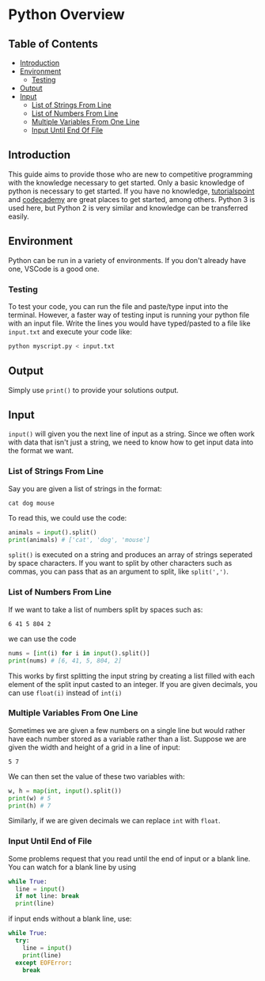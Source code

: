 # Python Overview

## Table of Contents
* [Introduction](#introduction)
* [Environment](#environment)
  * [Testing](#testing)
* [Output](#output)
* [Input](#input)
  * [List of Strings From Line](#list-of-strings-from-line)
  * [List of Numbers From Line](#list-of-numbers-from-line)
  * [Multiple Variables From One Line](#multiple-variables-from-one-line)
  * [Input Until End Of File](#input-until-end-of-file)
## Introduction
This guide aims to provide those who are new to competitive programming with the knowledge necessary to get started. Only a basic knowledge of python is necessary to get started. If you have no knowledge, [tutorialspoint](https://www.tutorialspoint.com/python3/index.htm) and [codecademy](https://www.codecademy.com/learn/learn-python) are great places to get started, among others. Python 3 is used here, but Python 2 is very similar and knowledge can be transferred easily.

## Environment
Python can be run in a variety of environments. If you don't already have one, VSCode is a good one.

### Testing
To test your code, you can run the file and paste/type input into the terminal.
However, a faster way of testing input is running your python file with an input file. Write the lines you would have typed/pasted to a file like `input.txt` and execute your code like: 
```bash
python myscript.py < input.txt
```

## Output
Simply use `print()` to provide your solutions output.

## Input
`input()` will given you the next line of input as a string. Since we often work with data that isn't just a string, we need to know how to get input data into the format we want.

### List of Strings From Line
Say you are given a list of strings in the format:
```
cat dog mouse
```
To read this, we could use the code:
```python
animals = input().split()
print(animals) # ['cat', 'dog', 'mouse']
```
`split()` is executed on a string and produces an array of strings seperated by space characters. If you want to split by other characters such as commas, you can pass that as an argument to split, like `split(',')`.

### List of Numbers From Line
If we want to take a list of numbers split by spaces such as:
```
6 41 5 804 2
```
we can use the code
```python
nums = [int(i) for i in input().split()]
print(nums) # [6, 41, 5, 804, 2]
```
This works by first splitting the input string by creating a list filled with each element of the split input casted to an integer. If you are given decimals, you can use `float(i)` instead of `int(i)`

### Multiple Variables From One Line
Sometimes we are given a few numbers on a single line but would rather have each number stored as a variable rather than a list. Suppose we are given the width and height of a grid in a line of input:
```
5 7
```
We can then set the value of these two variables with:
```python
w, h = map(int, input().split())
print(w) # 5
print(h) # 7
```
Similarly, if we are given decimals we can replace `int` with `float`.

### Input Until End of File
Some problems request that you read until the end of input or a blank line. You can watch for a blank line by using
```python
while True:
  line = input()
  if not line: break
  print(line)
```
if input ends without a blank line, use:
```python
while True:
  try:
    line = input()
    print(line)
  except EOFError:
    break
```

